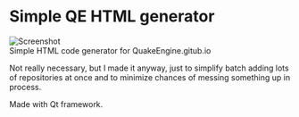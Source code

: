 # Simple QE HTML generator
![Screenshot](https://i.imgur.com/60lCeNg.png)  
 Simple HTML code generator for QuakeEngine.gitub.io  
 
 Not really necessary, but I made it anyway, just to simplify batch adding lots of repositories at once and to minimize chances of messing something up in process.  
   
 Made with Qt framework.
